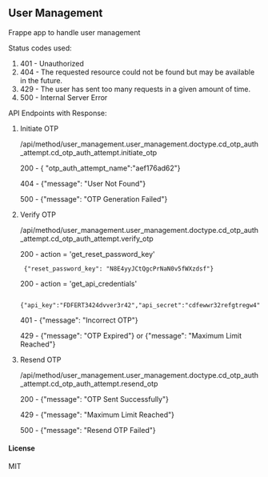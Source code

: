 ## User Management

Frappe app to handle user management

Status codes used:
1. 401 - Unauthorized
2. 404 - The requested resource could not be found but may be available in the    future.
3. 429 - The user has sent too many requests in a given amount of time.
4. 500 - Internal Server Error

API Endpoints with Response:
1. Initiate OTP
   
   /api/method/user_management.user_management.doctype.cd_otp_auth_attempt.cd_otp_auth_attempt.initiate_otp

    200 - { "otp_auth_attempt_name":"aef176ad62"}

    404 - {"message": "User Not Found"}
    
    500 - {"message": "OTP Generation Failed"}

2. Verify OTP
    
    /api/method/user_management.user_management.doctype.cd_otp_auth_attempt.cd_otp_auth_attempt.verify_otp

    200 - action = 'get_reset_password_key'
        
        {"reset_password_key": "N8E4yyJCtQgcPrNaN0v5fWXzdsf"}
    
    200 - action = 'get_api_credentials'
        
        {"api_key":"FDFERT3424dvver3r42","api_secret":"cdfewwr32refgtregw4"}
    
    401 - {"message": "Incorrect OTP"}
    
    429 - {"message": "OTP Expired"} or {"message": "Maximum Limit Reached"}

3. Resend OTP
    
    /api/method/user_management.user_management.doctype.cd_otp_auth_attempt.cd_otp_auth_attempt.resend_otp

    200 - {"message": "OTP Sent Successfully"}
    
    429 - {"message": "Maximum Limit Reached"}
    
    500 - {"message": "Resend OTP Failed"}

#### License

MIT